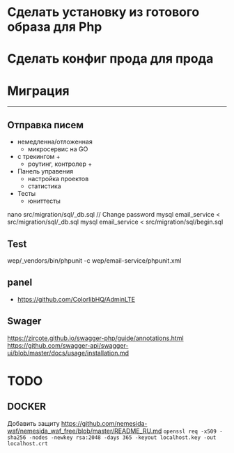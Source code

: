 # Сделать установку из готового образа для Php
# Сделать конфиг прода для прода
# Миграция

******

## Отправка писем
* немедленна/отложенная
    * микросервис на GO
* с трекингом +
    * роутинг, контролер + 
* Панель управения
    * настройка проектов
    * статистика
* Тесты
    * юниттесты


nano src/migration/sql/_db.sql // Change password
mysql email_service < src/migration/sql/_db.sql
mysql email_service < src/migration/sql/begin.sql


## Test
wep/_vendors/bin/phpunit -c wep/email-service/phpunit.xml


## panel
* https://github.com/ColorlibHQ/AdminLTE


## Swager 
https://zircote.github.io/swagger-php/guide/annotations.html
https://github.com/swagger-api/swagger-ui/blob/master/docs/usage/installation.md


# TODO

## DOCKER
Добавить защиту
https://github.com/nemesida-waf/nemesida_waf_free/blob/master/README_RU.md
`openssl req -x509 -sha256 -nodes -newkey rsa:2048 -days 365 -keyout localhost.key -out localhost.crt`